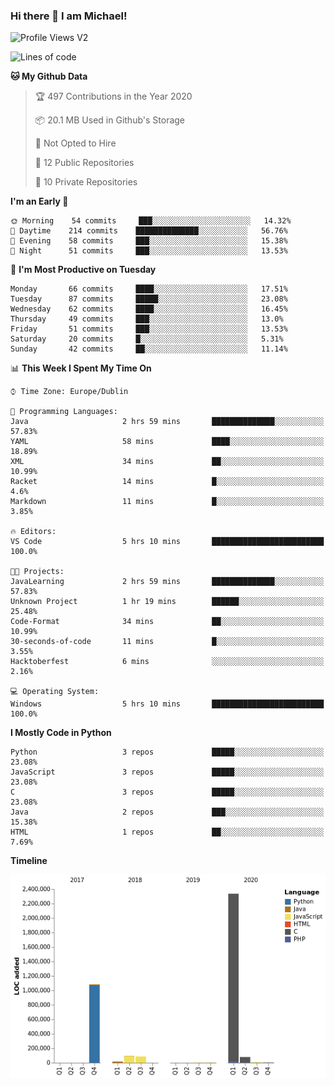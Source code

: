 ### Hi there 👋 I am Michael!

![Profile Views V2](https://komarev.com/ghpvc/?username=AppDevMichael)

<!--START_SECTION:waka-->
![Lines of code](https://img.shields.io/badge/From%20Hello%20World%20I%27ve%20Written-11.8%20million%20lines%20of%20code-blue)

**🐱 My Github Data** 

> 🏆 497 Contributions in the Year 2020
 > 
> 📦 20.1 MB Used in Github's Storage 
 > 
> 🚫 Not Opted to Hire
 > 
> 📜 12 Public Repositories
 > 
> 🔑 10 Private Repositories 

**I'm an Early 🐤** 

```text
🌞 Morning    54 commits     ███░░░░░░░░░░░░░░░░░░░░░░   14.32% 
🌆 Daytime    214 commits    ██████████████░░░░░░░░░░░   56.76% 
🌃 Evening    58 commits     ███░░░░░░░░░░░░░░░░░░░░░░   15.38% 
🌙 Night      51 commits     ███░░░░░░░░░░░░░░░░░░░░░░   13.53%

```
📅 **I'm Most Productive on Tuesday** 

```text
Monday       66 commits     ████░░░░░░░░░░░░░░░░░░░░░   17.51% 
Tuesday      87 commits     █████░░░░░░░░░░░░░░░░░░░░   23.08% 
Wednesday    62 commits     ████░░░░░░░░░░░░░░░░░░░░░   16.45% 
Thursday     49 commits     ███░░░░░░░░░░░░░░░░░░░░░░   13.0% 
Friday       51 commits     ███░░░░░░░░░░░░░░░░░░░░░░   13.53% 
Saturday     20 commits     █░░░░░░░░░░░░░░░░░░░░░░░░   5.31% 
Sunday       42 commits     ██░░░░░░░░░░░░░░░░░░░░░░░   11.14%

```


📊 **This Week I Spent My Time On** 

```text
⌚︎ Time Zone: Europe/Dublin

💬 Programming Languages: 
Java                     2 hrs 59 mins       ██████████████░░░░░░░░░░░   57.83% 
YAML                     58 mins             ████░░░░░░░░░░░░░░░░░░░░░   18.89% 
XML                      34 mins             ██░░░░░░░░░░░░░░░░░░░░░░░   10.99% 
Racket                   14 mins             █░░░░░░░░░░░░░░░░░░░░░░░░   4.6% 
Markdown                 11 mins             █░░░░░░░░░░░░░░░░░░░░░░░░   3.85%

🔥 Editors: 
VS Code                  5 hrs 10 mins       █████████████████████████   100.0%

🐱‍💻 Projects: 
JavaLearning             2 hrs 59 mins       ██████████████░░░░░░░░░░░   57.83% 
Unknown Project          1 hr 19 mins        ██████░░░░░░░░░░░░░░░░░░░   25.48% 
Code-Format              34 mins             ██░░░░░░░░░░░░░░░░░░░░░░░   10.99% 
30-seconds-of-code       11 mins             █░░░░░░░░░░░░░░░░░░░░░░░░   3.55% 
Hacktoberfest            6 mins              ░░░░░░░░░░░░░░░░░░░░░░░░░   2.16%

💻 Operating System: 
Windows                  5 hrs 10 mins       █████████████████████████   100.0%

```

**I Mostly Code in Python** 

```text
Python                   3 repos             █████░░░░░░░░░░░░░░░░░░░░   23.08% 
JavaScript               3 repos             █████░░░░░░░░░░░░░░░░░░░░   23.08% 
C                        3 repos             █████░░░░░░░░░░░░░░░░░░░░   23.08% 
Java                     2 repos             ███░░░░░░░░░░░░░░░░░░░░░░   15.38% 
HTML                     1 repos             ██░░░░░░░░░░░░░░░░░░░░░░░   7.69%

```


**Timeline**

![Chart not found](https://github.com/AppDevMichael/AppDevMichael/blob/master/charts/bar_graph.png) 


<!--END_SECTION:waka-->


